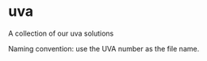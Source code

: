 uva
===

A collection of our uva solutions

Naming convention: use the UVA number as the file name.
